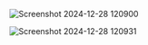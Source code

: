 ![Screenshot 2024-12-28 120900](https://github.com/user-attachments/assets/4233d1c5-2d17-49f8-9f4c-e5d8b490f7b3)





![Screenshot 2024-12-28 120931](https://github.com/user-attachments/assets/5affc6f9-d992-445f-9562-3ce5d337329e)

